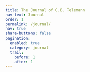 ```yaml
---
title: The Journal of C.B. Telemann
nav-text: Journal
order: 1
permalink: /journal/
nav: true
share-buttons: false
pagination:
  enabled: true
  category: journal
  trail:
    before: 1
    after: 1
---
```

